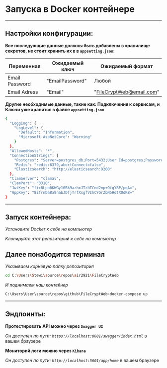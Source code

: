 # Запуска в Docker контейнере
---

## Настройки конфигурации:
**Все последующие данные должны быть добавлены в хранилище секретов, не стоит хранить их в в `appsetting.json`**:

|     Переменная     |  Ожидаемый ключ   |      Ожидаемый формат      |
|--------------------|-------------------|----------------------------|
|   Email Password   |  "EmailPassword"  |           Любой            |
|    Email Adress    |      "Email"      |  "FileCryptWeb@email.com"  |

**Другие необходимые данные, такие как: Подключения к сервисам, и Ключи уже хранится в файле `appsetting.json`**

```bash
{
  "Logging": {
    "LogLevel": {
      "Default": "Information",
      "Microsoft.AspNetCore": "Warning"
    }
  },
  "AllowedHosts": "*",
  "ConnectionStrings": {
    "Postgres": "Server=postgres_db;Port=5432;User Id=postgres;Password=123;Database=filecrypt;",
    "Redis": "redis:6379,abortConnect=false",
    "Elasticsearch": "http://elasticsearch:9200"
  },
  "ClamServer": "clamav",
  "ClamPort": "3310",
  "JwtKey": "fix8Lph0KWGy10Bk9azhxJTzhTCnd2mp+QfgYBP/pqA=",
  "AppKey": "8ifrnDa8a9nabJDfjTrfXsgfVIhCYGrZbN5HdtX0dK8="
}
```
---
## Запуск контейнера:
*Установите Docker к себе на компьютер*

*Клонируйте этот репозиторий к себе на компьютер*

**Далее понабодится терминал**
-
*Указываем корневую папку репозитория*

```bash
cd C:\Users\Stewi\source\repos\air2921\FileCryptWeb
```

*И поднимаем наш контейнер*

```bash
C:\Users\User\source\repos\github\FileCryptWeb>docker-compose up
```
---
## Эндпоинты:

**Протестировать API можно через `Swagger UI`**

*Он доступен по пути: `https://localhost:8081/swagger/index.html`* в вашем браузере

**Мониторий логи можно через `Kibana`**

*Он доступен по пути: `http://localhost:5601/app/home`* в вашем браузере
